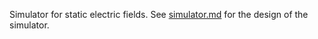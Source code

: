Simulator for static electric fields. See [simulator.md](simulator.html) for the design of the simulator.